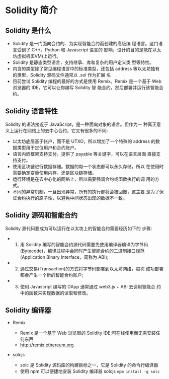 # Solidity 简介

## Solidity 是什么

- Solidity 是一门面向合约的、为实现智能合约而创建的高级编 程语言。这门语言受到了 C++，Python 和 Javascript 语言的 影响，设计的目的是能在以太坊虚拟机(EVM)上运行。
- Solidity 是静态类型语言，支持继承、库和复杂的用户定义类 型等特性。
- 内含的类型除了常见编程语言中的标准类型，还包括 address 等以太坊独有的类型，Solidity 源码文件通常以 .sol 作为扩展 名
- 目前尝试 Solidity 编程的最好的方式是使用 Remix。Remix 是一个基于 Web 浏览器的 IDE，它可以让你编写 Solidity 智 能合约，然后部署并运行该智能合约。

## Solidity 语言特性

Solidity 的语法接近于 JavaScript，是一种面向对象的语言。但作为一 种真正意义上运行在网络上的去中心合约，它又有很多的不同:

- 以太坊底层基于帐户，而不是 UTXO，所以增加了一个特殊的 address 的数据类型用于定位用户和合约账户。
- 语言内嵌框架支持支付。提供了 payable 等关键字，可以在语言层面 直接支持支付。
- 使用区块链进行数据存储。数据的每一个状态都可以永久存储，所以 在使用时需要确定变量使用内存，还是区块链存储。
- 运行环境是在去中心化的网络上，所以需要强调合约或函数执行的调 用的方式。
- 不同的异常机制。一旦出现异常，所有的执行都将会被回撤，这主要 是为了保证合约执行的原子性，以避免中间状态出现的数据不一致。

## Solidity 源码和智能合约

Solidity 源代码要成为可以运行在以太坊上的智能合约需要经历如下的 步骤:

- 1. 用 Solidity 编写的智能合约源代码需要先使用编译器编译为字节码 (Bytecode)，编译过程中会同时产生智能合约的二进制接口规范 (Application Binary Interface，简称为 ABI);
- 2. 通过交易(Transaction)的方式将字节码部署到以太坊网络，每次 成功部署都会产生一个新的智能合约账户;
- 3. 使用 Javascript 编写的 DApp 通常通过 web3.js + ABI 去调用智能合 约中的函数来实现数据的读取和修改。

## Solidity 编译器

- Remix
  - Remix 是一个基于 Web 浏览器的 Solidity IDE;可在线使用而无需安装任 何东西
  - http://remix.ethereum.org
- solcjs

  - solc 是 Solidity 源码库的构建目标之一，它是 Solidity 的命令行编译器
  - 使用 npm 可以便捷地安装 Solidity 编译器 solcjs `npm install -g solc`
